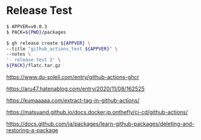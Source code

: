 # Release Test

```bash
$ APPVER=v0.0.3
$ PACK=${PWD}/packages

$ gh release create ${APPVER} \
--title "github_actions_test ${APPVER}" \
--notes \
'- release test 2' \
${PACK}/flatc.tar.gz
```

https://www.du-soleil.com/entry/github-actions-ghcr

https://aru47.hatenablog.com/entry/2020/11/08/162525

https://kumaaaaa.com/extract-tag-in-github-actions/

https://matsuand.github.io/docs.docker.jp.onthefly/ci-cd/github-actions/

https://docs.github.com/ja/packages/learn-github-packages/deleting-and-restoring-a-package
